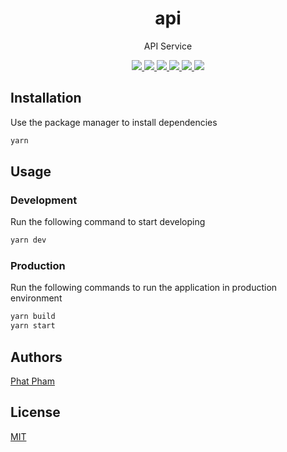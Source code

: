 <div align="center">
  <h1>api</h1>
  <p>API Service</p>

  <div>
    <a href="https://github.com/fhg-test/api/commits" aria-label="Commitizen Friendly">
      <img src="https://img.shields.io/badge/commitizen-friendly-brightgreen.svg?style=flat-square">
    </a>
    <a href="https://github.com/fhg-test/api" aria-label="Prettier Code Style">
      <img src="https://img.shields.io/badge/code_style-prettier-brightgreen?style=flat-square">
    </a>
    <a href="https://github.com/fhg-test/api/actions" aria-label="Lint Status">
      <img src="https://img.shields.io/github/workflow/status/fhg-test/api/lint-source?style=flat-square&label=lint">
    </a>
    <a href="https://github.com/fhg-test/api/actions" aria-label="Build Status">
      <img src="https://img.shields.io/github/workflow/status/fhg-test/api/build-source?style=flat-square">
    </a>
    <a href="https://david-dm.org/fhg-test/api" aria-label="Dependencies Status">
      <img src="https://img.shields.io/david/fhg-test/api?style=flat-square">
    </a>
    <a href="https://github.com/fhg-test/api/blob/master/LICENSE" aria-label="MIT License">
      <img src="https://img.shields.io/github/license/fhg-test/api?color=brightgreen&style=flat-square">
    </a>
  </div>
</div>

## Installation

Use the package manager to install dependencies

```bash
yarn
```

## Usage

### Development

Run the following command to start developing

```bash
yarn dev
```

### Production

Run the following commands to run the application in production environment

```bash
yarn build
yarn start
```

## Authors

[Phat Pham](https://github.com/phatpham9)

## License

[MIT](https://github.com/fhg-test/api/blob/master/LICENSE)
